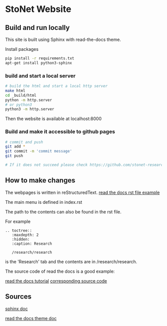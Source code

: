 # StoNet Website

## Build and run locally

This site is built using Sphinx with read-the-docs theme.

Install packages

```bash
pip install -r requirements.txt
apt-get install python3-sphinx
```

### build and start a local server

```bash
# build the html and start a local http server
make html
cd _build/html
python -m http.server
# or python3
python3 -m http.server
```

Then the website is available at localhost:8000

### Build and make it accessible to github pages

```bash
# commit and push
git add *
git commit -m 'commit message'
git push

# If it does not succeed please check https://github.com/stonet-research/stonet-research.github.io/actions or the `Deployments` branch.
```

## How to make changes

The webpages is written in reStructuredText.
[read the docs rst file example](https://draft-edx-style-guide.readthedocs.io/en/latest/ExampleRSTFile.html)

The main menu is defined in index.rst

The path to the contents can also be found in the rst file.

For example

```
.. toctree::
   :maxdepth: 2
   :hidden:
   :caption: Research

   /research/research

```

is the 'Research' tab and the contents are in /research/research.

The source code of read the docs is a good example:

[read the docs tutorial](https://docs.readthedocs.io/en/stable/tutorial/)
[corresponding source code](https://github.com/readthedocs/readthedocs.org/blob/c5ce36eefa5c54eeb66497a01c7e091afd56bb76/docs/user/tutorial/index.rst)

## Sources

[sphinx doc](https://www.sphinx-doc.org/en/master/index.html)

[read the docs theme doc](https://sphinx-rtd-theme.readthedocs.io/en/stable/installing.html)
